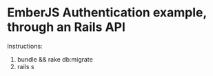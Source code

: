 EmberJS Authentication example, through an Rails API
========

Instructions:

1. bundle && rake db:migrate
2. rails s
